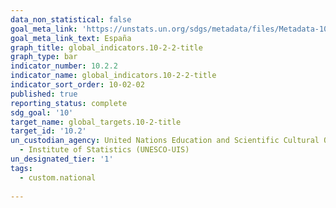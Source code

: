 ```yaml
---
data_non_statistical: false
goal_meta_link: 'https://unstats.un.org/sdgs/metadata/files/Metadata-10-02-02.pdf '
goal_meta_link_text: España
graph_title: global_indicators.10-2-2-title
graph_type: bar
indicator_number: 10.2.2
indicator_name: global_indicators.10-2-2-title
indicator_sort_order: 10-02-02
published: true
reporting_status: complete
sdg_goal: '10'
target_name: global_targets.10-2-title
target_id: '10.2'
un_custodian_agency: United Nations Education and Scientific Cultural Organisation
  - Institute of Statistics (UNESCO-UIS)
un_designated_tier: '1'
tags:
  - custom.national
  
---
```

